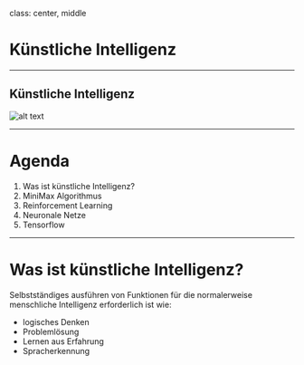 class: center, middle

# Künstliche Intelligenz

---

## Künstliche Intelligenz
![alt text](images/ml.png "ML")

---

# Agenda
1. Was ist künstliche Intelligenz?
2. MiniMax Algorithmus
3. Reinforcement Learning
4. Neuronale Netze
5. Tensorflow

---

# Was ist künstliche Intelligenz? 
Selbstständiges ausführen von Funktionen für die normalerweise 
menschliche Intelligenz erforderlich ist wie:
- logisches Denken
- Problemlösung
- Lernen aus Erfahrung
- Spracherkennung
